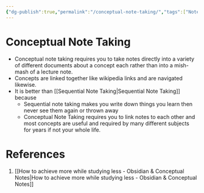 ```yaml
---
{"dg-publish":true,"permalink":"/conceptual-note-taking/","tags":["Note-Taking","Productivity"]}
---
```


# Conceptual Note Taking

- Conceptual note taking requires you to take notes directly into a variety of different documents about a concept each rather than into a mish-mash of a lecture note.
- Concepts are linked together like wikipedia links and are navigated likewise.
- It is better than [[Sequential Note Taking\|Sequential Note Taking]] because
    - Sequential note taking makes you write down things you learn then never see them again or thrown away
    - Conceptual Note Taking requires you to link notes to each other and most concepts are useful and required by many different subjects for years if not your whole life.

# References

1. [[How to achieve more while studying less - Obsidian & Conceptual Notes\|How to achieve more while studying less - Obsidian & Conceptual Notes]]